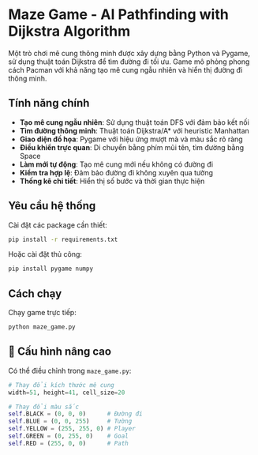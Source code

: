 # Maze Game - AI Pathfinding with Dijkstra Algorithm

Một trò chơi mê cung thông minh được xây dựng bằng Python và Pygame, sử dụng thuật toán Dijkstra để tìm đường đi tối ưu. Game mô phỏng phong cách Pacman với khả năng tạo mê cung ngẫu nhiên và hiển thị đường đi thông minh.

## Tính năng chính

- **Tạo mê cung ngẫu nhiên**: Sử dụng thuật toán DFS với đảm bảo kết nối
- **Tìm đường thông minh**: Thuật toán Dijkstra/A* với heuristic Manhattan
- **Giao diện đồ họa**: Pygame với hiệu ứng mượt mà và màu sắc rõ ràng
- **Điều khiển trực quan**: Di chuyển bằng phím mũi tên, tìm đường bằng Space
- **Làm mới tự động**: Tạo mê cung mới nếu không có đường đi
- **Kiểm tra hợp lệ**: Đảm bảo đường đi không xuyên qua tường
- **Thống kê chi tiết**: Hiển thị số bước và thời gian thực hiện

## Yêu cầu hệ thống

Cài đặt các package cần thiết:

```bash
pip install -r requirements.txt
```

Hoặc cài đặt thủ công:

```bash
pip install pygame numpy
```

## Cách chạy

Chạy game trực tiếp:

```bash
python maze_game.py
```

## 🔧 Cấu hình nâng cao

Có thể điều chỉnh trong `maze_game.py`:

```python
# Thay đổi kích thước mê cung
width=51, height=41, cell_size=20

# Thay đổi màu sắc
self.BLACK = (0, 0, 0)      # Đường đi
self.BLUE = (0, 0, 255)     # Tường
self.YELLOW = (255, 255, 0) # Player
self.GREEN = (0, 255, 0)    # Goal
self.RED = (255, 0, 0)      # Path
```
